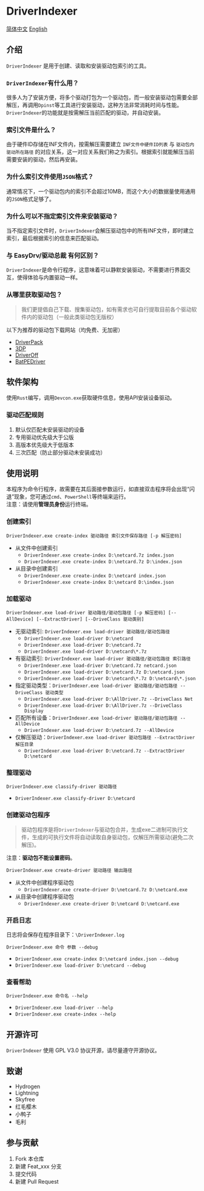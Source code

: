 # DriverIndexer

[简体中文](README.zh.md) [English](README.md)

## 介绍

`DriverIndexer` 是用于创建、读取和安装驱动包索引的工具。

### `DriverIndexer`有什么用？

很多人为了安装方便，将多个驱动打包为一个驱动包，而一般安装驱动包需要全部解压，再调用`Dpinst`等工具进行安装驱动，这种方法非常消耗时间与性能。`DriverIndexer`的功能就是按需解压当前匹配的驱动，并自动安装。

### 索引文件是什么？

由于硬件ID存储在INF文件内，按需解压需要建立 `INF文件中硬件ID列表` 与 `驱动包内驱动所在路径` 的对应关系，这一对应关系我们称之为索引。根据索引就能解压当前需要安装的驱动，然后再安装。

### 为什么索引文件使用`JSON`格式？

通常情况下，一个驱动包内的索引不会超过10MB，而这个大小的数据量使用通用的`JSON`格式足够了。

### 为什么可以不指定索引文件来安装驱动？

当不指定索引文件时，`DriverIndexer`会解压驱动包中的所有INF文件，即时建立索引，最后根据索引的信息来匹配驱动。

### 与 EasyDrv/驱动总裁 有何区别？

`DriverIndexer`是命令行程序，这意味着可以静默安装驱动，不需要进行界面交互，使得体验与内置驱动一样。

### 从哪里获取驱动包？

> 我们更提倡自己下载、搜集驱动包，如有需求也可自行提取目前各个驱动软件内的驱动包（一般此类驱动包无版权）

以下为推荐的驱动包下载网站（均免费、无加密）

- [DriverPack](https://drp.su/en/foradmin?_blank)
- [3DP](https://www.3dpchip.com/3dpchip/3dp/net_down.php?_blank)
- [DriverOff](https://driveroff.net/category/dp?_blank)
- [BatPEDriver](http://forum.ru-board.com/topic.cgi?forum=62&topic=24098&start=71&limit=1&m=1#1?_blank)

## 软件架构

使用`Rust`编写，调用`Devcon.exe`获取硬件信息，使用API安装设备驱动。

### 驱动匹配规则

1. 默认仅匹配未安装驱动的设备
2. 专用驱动优先级大于公版
3. 高版本优先级大于低版本
4. 三次匹配（防止部分驱动未安装成功）

## 使用说明

本程序为命令行程序，故需要在其后面接参数运行，如直接双击程序将会出现“闪退”现象，您可通过`cmd`、`PowerShell`等终端来运行。  
注意：请使用**管理员身份**运行终端。

### 创建索引

`DriverIndexer.exe create-index 驱动路径 索引文件保存路径 [-p 解压密码]`

- 从文件中创建索引
    - `DriverIndexer.exe create-index D:\netcard.7z index.json`
    - `DriverIndexer.exe create-index D:\netcard.7z D:\index.json`
- 从目录中创建索引
    - `DriverIndexer.exe create-index D:\netcard index.json`
    - `DriverIndexer.exe create-index D:\netcard D:\index.json`

### 加载驱动

`DriverIndexer.exe load-driver 驱动路径/驱动包路径 [-p 解压密码] [--AllDevice] [--ExtractDriver] [--DriveClass 驱动类别]`

- 无驱动索引: `DriverIndexer.exe load-driver 驱动路径/驱动包路径`
  - `DriverIndexer.exe load-driver D:\netcard`
  - `DriverIndexer.exe load-driver D:\netcard.7z`
  - `DriverIndexer.exe load-driver D:\netcard\*.7z`
- 有驱动索引: `DriverIndexer.exe load-driver 驱动路径/驱动包路径 索引路径`
  - `DriverIndexer.exe load-driver D:\netcard.7z netcard.json`
  - `DriverIndexer.exe load-driver D:\netcard.7z D:\netcard.json`
  - `DriverIndexer.exe load-driver D:\netcard\*.7z D:\netcard\*.json`
- 指定驱动类型：`DriverIndexer.exe load-driver 驱动路径/驱动包路径 --DriveClass 驱动类型`
  - `DriverIndexer.exe load-driver D:\AllDriver.7z --DriveClass Net`
  - `DriverIndexer.exe load-driver D:\AllDriver.7z --DriveClass Display`
- 匹配所有设备：`DriverIndexer.exe load-driver 驱动路径/驱动包路径 --AllDevice`
  - `DriverIndexer.exe load-driver D:\netcard.7z --AllDevice`
- 仅解压驱动：`DriverIndexer.exe load-driver 驱动包路径 --ExtractDriver 解压目录`
  - `DriverIndexer.exe load-driver D:\netcard.7z --ExtractDriver D:\netcard`

### 整理驱动

`DriverIndexer.exe classify-driver 驱动路径`

- `DriverIndexer.exe classify-driver D:\netcard`

### 创建驱动包程序

> 驱动包程序是将`DriverIndexer`与驱动包合并，生成exe二进制可执行文件，生成的可执行文件将自动读取自身驱动包，仅解压所需驱动(避免二次解压)。

注意：**驱动包不能设置密码**。

`DriverIndexer.exe create-driver 驱动路径 输出路径`

- 从文件中创建程序驱动包
  - `DriverIndexer.exe create-driver D:\netcard.7z D:\netcard.exe`
- 从目录中创建程序驱动包
  - `DriverIndexer.exe create-driver D:\netcard D:\netcard.exe`

### 开启日志

日志将会保存在程序目录下：`\DriverIndexer.log`

`DriverIndexer.exe 命令 参数 --debug`

- `DriverIndexer.exe create-index D:\netcard index.json --debug`
- `DriverIndexer.exe load-driver D:\netcard --debug`

### 查看帮助

`DriverIndexer.exe 命令名 --help`

- `DriverIndexer.exe load-driver --help`
- `DriverIndexer.exe create-index --help`

## 开源许可

`DriverIndexer` 使用 GPL V3.0 协议开源，请尽量遵守开源协议。

## 致谢

- Hydrogen
- Lightning
- Skyfree
- 红毛樱木
- 小鸭子
- 毛利

## 参与贡献

1.  Fork 本仓库
2.  新建 Feat_xxx 分支
3.  提交代码
4.  新建 Pull Request
